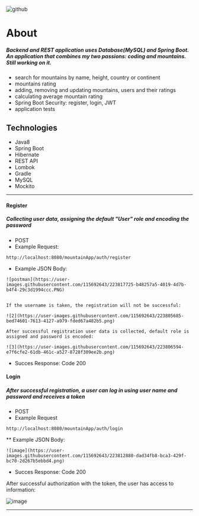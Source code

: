 ![github](https://user-images.githubusercontent.com/40741056/74937413-4304d980-53ec-11ea-8010-58655042feb5.jpg)

# About

##### Backend and REST application uses Database(MySQL) and Spring Boot. An application that combines my two passions: coding and mountains. Still working on it.

* search for mountains by name, height, country or continent
* mountains rating
* adding, removing and updating mountains, users and their ratings
* calculating average mountain rating
* Spring Boot Security: register, login, JWT
* application tests

## Technologies

* Java8
* Spring Boot
* Hibernate
* REST API
* Lombok
* Gradle
* MySQL
* Mockito

____________________________________________________________________________________________________________
####  Register
##### Collecting user data, assigning the default "User" role and encoding the password
* POST
* Example Request:
````
http://localhost:8080/mountainApp/auth/register
````           
* Example JSON Body:
````	
![postman](https://user-images.githubusercontent.com/115692643/223817725-b48257a5-4019-4d7b-b4f4-29c3d1994ccc.PNG)


If the username is taken, the registration will not be successful:

![2](https://user-images.githubusercontent.com/115692643/223805685-bed74601-7613-4127-a979-fded67a482b5.png)

After successful registration user data is collected, default role is assigned and password is encoded:

![3](https://user-images.githubusercontent.com/115692643/223806594-e7f6cfe2-61db-461c-a527-8728f309ee2b.png)

````
* Succes Response: Code 200

#### Login
##### After successful registration, a user can log in using user name and password and receives a token
* POST
* Example Request
````
http://localhost:8080/mountainApp/auth/login
````
** Example JSON Body:
````	
![image](https://user-images.githubusercontent.com/115692643/223812880-dad34fb8-bca3-429f-bc70-2d267b5ebbd4.png)

````
* Succes Response: Code 200

After successful authorization with the token, the user has access to information:

![image](https://user-images.githubusercontent.com/115692643/223805913-4d3461a1-15f2-4dc3-b580-ca80f76386d1.png)


___________________________________________________________________________________________________________________________________________

````
